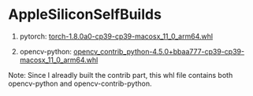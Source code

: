 # AppleSiliconSelfBuilds

1. pytorch: [torch-1.8.0a0-cp39-cp39-macosx_11_0_arm64.whl](./builds/torch-1.8.0a0-cp39-cp39-macosx_11_0_arm64.whl)

2. opencv-python: [opencv_contrib_python-4.5.0+bbaa777-cp39-cp39-macosx_11_0_arm64.whl](./builds/opencv_contrib_python-4.5.0+bbaa777-cp39-cp39-macosx_11_0_arm64.whl) 

Note: Since I alreadly built the contrib part, this whl file contains both opencv-python and opencv-contrib-python.